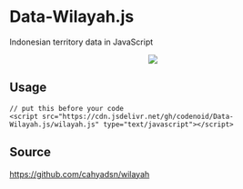 # Data-Wilayah.js
Indonesian territory data in JavaScript

<p align="center">
  <img src="https://kyotoreview.org/wp-content/uploads/Indonesia-map-678x381.jpg">
</p>

## Usage

```
// put this before your code
<script src="https://cdn.jsdelivr.net/gh/codenoid/Data-Wilayah.js/wilayah.js" type="text/javascript"></script>
```

## Source

https://github.com/cahyadsn/wilayah
